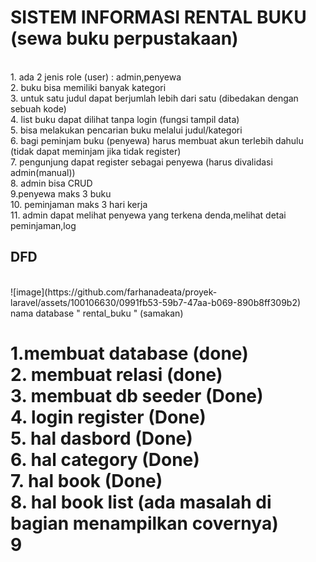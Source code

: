 <h1>SISTEM INFORMASI RENTAL BUKU (sewa buku perpustakaan)</h1>
<br>
1. ada 2 jenis role (user) : admin,penyewa
<br>
2. buku bisa memiliki banyak kategori
<br>
3. untuk satu judul dapat berjumlah lebih dari satu (dibedakan dengan sebuah kode)
<br>
4. list buku dapat dilihat tanpa login (fungsi tampil data)
<br>
5. bisa melakukan pencarian buku melalui judul/kategori
<br>
6. bagi peminjam buku (penyewa) harus membuat akun terlebih dahulu (tidak dapat meminjam jika tidak register)
<br>
7. pengunjung dapat register sebagai penyewa (harus divalidasi admin(manual))
<br>
8. admin bisa CRUD
<br>
9.penyewa maks 3 buku
<br>
10. peminjaman maks 3 hari kerja
<br>
11. admin dapat melihat penyewa yang terkena denda,melihat detai peminjaman,log
<br>
<h2>DFD</h2>
<br>
![image](https://github.com/farhanadeata/proyek-laravel/assets/100106630/0991fb53-59b7-47aa-b069-890b8ff309b2)
<br>
nama database " rental_buku " (samakan)
<br>
<h1>
1.membuat database (done)
<br>
2. membuat relasi (done)
<br>
3. membuat db seeder (Done) 
<br>
4. login register (Done) 
<br>
5. hal dasbord (Done) 
<br>
6. hal category (Done) 
<br>
7. hal book (Done) 
<br>
8. hal book list (ada masalah di bagian menampilkan covernya)
<br>
9


